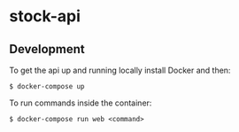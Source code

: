 # stock-api

## Development 

To get the api up and running locally install Docker and then:

```shell
$ docker-compose up
```

To run commands inside the container:

```shell
$ docker-compose run web <command>
```
